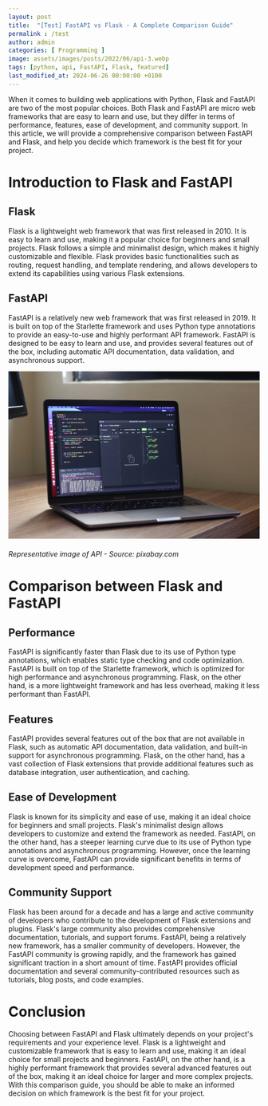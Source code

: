 ```yaml
---
layout: post
title:  "[Test] FastAPI vs Flask - A Complete Comparison Guide"
permalink : /test
author: admin
categories: [ Programming ]
image: assets/images/posts/2022/06/api-3.webp
tags: [python, api, FastAPI, Flask, featured]
last_modified_at: 2024-06-26 00:00:00 +0100
---
```



When it comes to building web applications with Python, Flask and FastAPI are two of the most popular choices. Both Flask and FastAPI are micro web frameworks that are easy to learn and use, but they differ in terms of performance, features, ease of development, and community support. In this article, we will provide a comprehensive comparison between FastAPI and Flask, and help you decide which framework is the best fit for your project.

# Introduction to Flask and FastAPI
## Flask
Flask is a lightweight web framework that was first released in 2010. It is easy to learn and use, making it a popular choice for beginners and small projects. Flask follows a simple and minimalist design, which makes it highly customizable and flexible. Flask provides basic functionalities such as routing, request handling, and template rendering, and allows developers to extend its capabilities using various Flask extensions.

## FastAPI
FastAPI is a relatively new web framework that was first released in 2019. It is built on top of the Starlette framework and uses Python type annotations to provide an easy-to-use and highly performant API framework. FastAPI is designed to be easy to learn and use, and provides several features out of the box, including automatic API documentation, data validation, and asynchronous support.

![API Image](assets/images/posts/2022/06/api-1.webp "API Image")
###### *Representative image of API - Source: pixabay.com*

# Comparison between Flask and FastAPI
## Performance
FastAPI is significantly faster than Flask due to its use of Python type annotations, which enables static type checking and code optimization. FastAPI is built on top of the Starlette framework, which is optimized for high performance and asynchronous programming. Flask, on the other hand, is a more lightweight framework and has less overhead, making it less performant than FastAPI.

## Features
FastAPI provides several features out of the box that are not available in Flask, such as automatic API documentation, data validation, and built-in support for asynchronous programming. Flask, on the other hand, has a vast collection of Flask extensions that provide additional features such as database integration, user authentication, and caching.

## Ease of Development
Flask is known for its simplicity and ease of use, making it an ideal choice for beginners and small projects. Flask's minimalist design allows developers to customize and extend the framework as needed. FastAPI, on the other hand, has a steeper learning curve due to its use of Python type annotations and asynchronous programming. However, once the learning curve is overcome, FastAPI can provide significant benefits in terms of development speed and performance.

## Community Support
Flask has been around for a decade and has a large and active community of developers who contribute to the development of Flask extensions and plugins. Flask's large community also provides comprehensive documentation, tutorials, and support forums. FastAPI, being a relatively new framework, has a smaller community of developers. However, the FastAPI community is growing rapidly, and the framework has gained significant traction in a short amount of time. FastAPI provides official documentation and several community-contributed resources such as tutorials, blog posts, and code examples.

# Conclusion
Choosing between FastAPI and Flask ultimately depends on your project's requirements and your experience level. Flask is a lightweight and customizable framework that is easy to learn and use, making it an ideal choice for small projects and beginners. FastAPI, on the other hand, is a highly performant framework that provides several advanced features out of the box, making it an ideal choice for larger and more complex projects. With this comparison guide, you should be able to make an informed decision on which framework is the best fit for your project.
